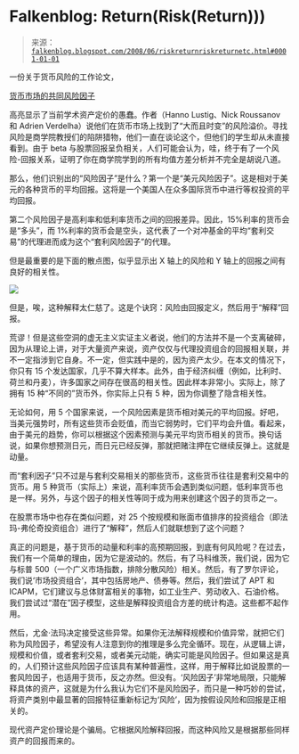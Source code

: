 <!--yml

category: 未分类

date: 2024-05-12 23:16:34

-->

# Falkenblog: Return(Risk(Return)))

> 来源：[`falkenblog.blogspot.com/2008/06/riskreturnriskreturnetc.html#0001-01-01`](http://falkenblog.blogspot.com/2008/06/riskreturnriskreturnetc.html#0001-01-01)

一份关于货币风险的工作论文，

[货币市场的共同风险因子](http://papers.ssrn.com/sol3/papers.cfm?abstract_id=1139447)

高亮显示了当前学术资产定价的愚蠢。作者（Hanno Lustig、Nick Roussanov 和 Adrien Verdelha）说他们在货币市场上找到了“大而且时变”的风险溢价。寻找风险是商学院教授们的陷阱猎物，他们一直在谈论这个，但他们的学生却从未直接看到。由于 beta 与股票回报呈负相关，人们可能会认为，哇，终于有了一个风险-回报关系，证明了你在商学院学到的所有均值方差分析并不完全是胡说八道。

那么，他们识别出的“风险因子”是什么？第一个是“美元风险因子”。这是相对于美元的各种货币的平均回报。这将是一个美国人在众多国际货币中进行等权投资的平均回报。

第二个风险因子是高利率和低利率货币之间的回报差异。因此，15%利率的货币会是“多头”，而 1%利率的货币会是空头，这代表了一个对冲基金的平均“套利交易”的代理进而成为这个“套利风险因子”的代理。

但是最重要的是下面的散点图，似乎显示出 X 轴上的风险和 Y 轴上的回报之间有良好的相关性。

![](https://blogger.googleusercontent.com/img/b/R29vZ2xl/AVvXsEjdvb8hoAkpb-1PK3Xp_S2PwSmlGql45UC9fe9msPhsUTpnGo7VEBqENSF3qz1RtgJS98dc4hjH05y45xtOPIhtEYEWk21W0zn5_hVWSyFX1u4mJ2u2hMVcXJ-Wv0XsTPNkzKnlpw/s1600-h/retrisk.png)

但是，唉，这种解释太仁慈了。这是个诀窍：风险由回报定义，然后用于“解释”回报。

荒谬！但是这些空洞的虚无主义实证主义者说，他们的方法并不是一个支离破碎，因为从理论上讲，对于大量资产来说，资产仅仅与代理投资组合的回报相关联，并不一定指涉到它自身。不一定，但实践中是的，因为资产太少。在本文的情况下，你只有 15 个发达国家，几乎不算大样本。此外，由于经济纠缠（例如，比利时、荷兰和丹麦），许多国家之间存在很高的相关性。因此样本非常小。实际上，除了拥有 15 种“不同的”货币外，你实际上只有 5 种，因为你调整了隐含相关性。

无论如何，用 5 个国家来说，一个风险因素是货币相对美元的平均回报。好吧，当美元强势时，所有这些货币会贬值，而当它弱势时，它们平均会升值。看起来，由于美元的趋势，你可以根据这个因素预测与美元平均货币相关的货币。换句话说，如果你想预测日元，而日元已经反弹，那就把赌注押在它继续反弹上。这就是动量。

而“套利因子”只不过是与套利交易相关的那些货币，这些货币往往是套利交易中的货币。用 5 种货币（实际上）来说，高利率货币会遇到类似问题，低利率货币也是一样。另外，与这个因子的相关性等同于成为用来创建这个因子的货币之一。

在股票市场中也存在类似问题，对 25 个按规模和账面市值排序的投资组合（即法玛-弗伦奇投资组合）进行了“解释”，然后人们就联想到了这个问题？ 

真正的问题是，基于货币的动量和利率的高预期回报，到底有何风险呢？在过去，我们有一个简单的理由，因为它是波动的。然后，有了马科维茨，我们说，因为它与标普 500（一个广义市场指数，排除分散风险）相关。然后，有了罗尔评论，我们说‘市场投资组合’，其中包括房地产、债券等。然后，我们尝试了 APT 和 ICAPM，它们建议与总体财富相关的事物，如工业生产、劳动收入、石油价格。我们尝试过“潜在”因子模型，这些是解释投资组合方差的统计构造。这些都不起作用。

然后，尤金·法玛决定接受这些异常。如果你无法解释规模和价值异常，就把它们称为风险因子，希望没有人注意到你的推理是多么完全循环。现在，从逻辑上讲，规模和价值，或者套利交易，或者美元动能，确实可能是风险因子。但如果这是真的，人们预计这些风险因子应该具有某种普遍性，这样，用于解释比如说股票的一套风险因子，也适用于货币，反之亦然。但没有。‘风险因子’非常地局限，只能解释具体的资产，这就是为什么我认为它们不是风险因子，而只是一种巧妙的尝试，将资产类别中最显著的回报特征重新标记为‘风险’，因为按假设风险和回报是正相关的。

现代资产定价理论是个骗局。它根据风险解释回报，而这种风险又是根据那些同样资产的回报而来的。
